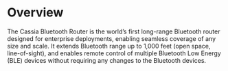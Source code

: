 

# Overview
The Cassia Bluetooth Router is the world’s first long-range Bluetooth router designed for
enterprise deployments, enabling seamless coverage of any size and scale. It extends
Bluetooth range up to 1,000 feet (open space, line-of-sight), and enables remote control of
multiple Bluetooth Low Energy (BLE) devices without requiring any changes to the Bluetooth
devices.

